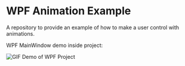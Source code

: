 # WPF Animation Example

A repository to provide an example of how to make a user control with animations.

WPF MainWindow demo inside project:

![GIF Demo of WPF Project](DEMO.gif?raw=true)